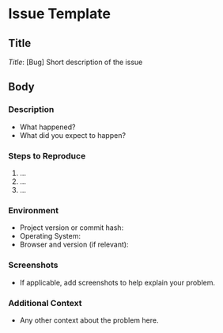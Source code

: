 # Issue Template

## Title

*Title*: [Bug] Short description of the issue

## Body

### Description
- What happened?
- What did you expect to happen?

### Steps to Reproduce
1. ...
2. ...
3. ...

### Environment
- Project version or commit hash:
- Operating System:
- Browser and version (if relevant):

### Screenshots
- If applicable, add screenshots to help explain your problem.

### Additional Context
- Any other context about the problem here.

